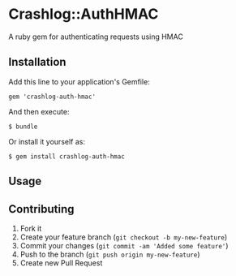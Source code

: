 # Crashlog::AuthHMAC

A ruby gem for authenticating requests using HMAC

## Installation

Add this line to your application's Gemfile:

    gem 'crashlog-auth-hmac'

And then execute:

    $ bundle

Or install it yourself as:

    $ gem install crashlog-auth-hmac

## Usage



## Contributing

1. Fork it
2. Create your feature branch (`git checkout -b my-new-feature`)
3. Commit your changes (`git commit -am 'Added some feature'`)
4. Push to the branch (`git push origin my-new-feature`)
5. Create new Pull Request
